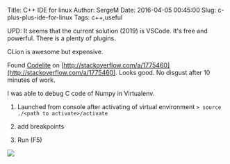 Title: C++ IDE for linux
Author: SergeM
Date: 2016-04-05 00:45:00
Slug: c-plus-plus-ide-for-linux
Tags: c++,useful


UPD: It seems that the current solution (2019) is VSCode. It's free and powerful. There is a plenty of plugins. 

CLion is awesome but expensive.


Found [Codelite](http://www.codelite.org) on [http://stackoverflow.com/a/1775460](http://stackoverflow.com/a/1775460).
Looks good. No disgust after 10 minutes of work.

I was able to debug C code of Numpy in Virtualenv.

1. Launched from console after activating of virtual environment
`> source ./<path to activate>/activate`

2. add breakpoints

3. Run (F5)

![](https://1.bp.blogspot.com/-RHqpOduG9Ys/VwGOqgXLEFI/AAAAAAAAEck/PaMILZnymc8ByqpHzEkTJWKXRxmmEKpMA/s320/Screenshot%2Bfrom%2B2016-04-03%2B23%253A43%253A42.png)
